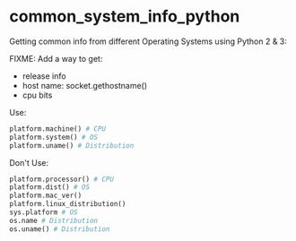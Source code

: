 # common_system_info_python

Getting common info from different Operating Systems using Python 2 & 3:

FIXME: Add a way to get:
* release info
* host name: socket.gethostname()
* cpu bits

Use:
~~~python
platform.machine() # CPU
platform.system() # OS
platform.uname() # Distribution
~~~

Don't Use:
~~~python
platform.processor() # CPU
platform.dist() # OS
platform.mac_ver()
platform.linux_distribution()
sys.platform # OS
os.name # Distribution
os.uname() # Distribution
~~~
